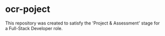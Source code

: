 # ocr-poject
This repository was created to satisfy the 'Project &amp; Assessment' stage for a Full-Stack Developer role.
